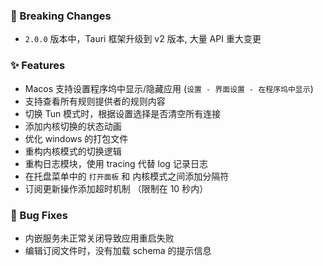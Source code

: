 ### 🚨 Breaking Changes

- `2.0.0` 版本中，Tauri 框架升级到 v2 版本, 大量 API 重大变更

### ✨ Features

- Macos 支持设置程序坞中显示/隐藏应用 (`设置 - 界面设置 - 在程序坞中显示`)
- 支持查看所有规则提供者的规则内容
- 切换 Tun 模式时，根据设置选择是否清空所有连接
- 添加内核切换的状态动画
- 优化 windows 的打包文件
- 重构内核模式的切换逻辑
- 重构日志模块，使用 tracing 代替 log 记录日志
- 在托盘菜单中的 `打开面板` 和 内核模式之间添加分隔符
- 订阅更新操作添加超时机制 （限制在 10 秒内）

### 🐛 Bug Fixes

- 内嵌服务未正常关闭导致应用重启失败
- 编辑订阅文件时，没有加载 schema 的提示信息
